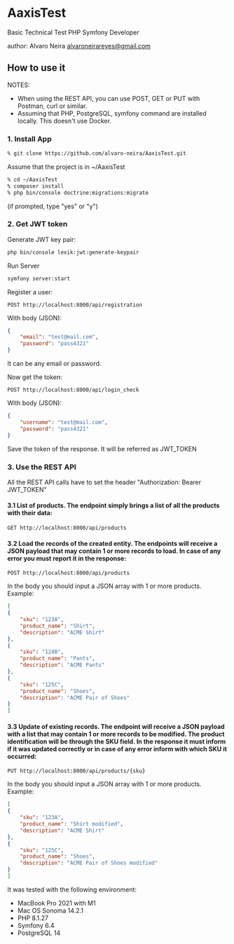 # AaxisTest
Basic Technical Test PHP Symfony Developer

author: 
Alvaro Neira
alvaroneirareyes@gmail.com

## How to use it

NOTES:
* When using the REST API, you can use POST, GET or PUT with Postman, curl or similar.
* Assuming that PHP, PostgreSQL, symfony command are installed locally. This doesn't use Docker.

### 1. Install App
~~~bash
% git clone https://github.com/alvaro-neira/AaxisTest.git
~~~

Assume that the project is in ~/AaxisTest

~~~bash
% cd ~/AaxisTest
% composer install
% php bin/console doctrine:migrations:migrate
~~~

(if prompted, type "yes" or "y")

### 2. Get JWT token
Generate JWT key pair:
~~~bash
php bin/console lexik:jwt:generate-keypair
~~~

Run Server
~~~bash
symfony server:start
~~~

Register a user:
~~~
POST http://localhost:8000/api/registration
~~~

With body (JSON):
~~~json
{
    "email": "test@mail.com",
    "password": "pass4321"
}
~~~

It can be any email or password.

Now get the token:
~~~
POST http://localhost:8000/api/login_check
~~~

With body (JSON):
~~~json
{
    "username": "test@mail.com",
    "password": "pass4321"
}
~~~

Save the token of the response. It will be referred as JWT_TOKEN

### 3. Use the REST API

All the REST API calls have to set the header "Authorization: Bearer JWT_TOKEN"

#### 3.1 List of products. The endpoint simply brings a list of all the products with their data:
~~~
GET http://localhost:8000/api/products
~~~

#### 3.2 Load the records of the created entity. The endpoints will receive a JSON payload that may contain 1 or more records to load. In case of any error you must report it in the response:
~~~
POST http://localhost:8000/api/products
~~~

In the body you should input a JSON array with 1 or more products.
Example:
~~~json
[
{
    "sku": "123A",
    "product_name": "Shirt",
    "description": "ACME Shirt"
},
{
    "sku": "124B",
    "product_name": "Pants",
    "description": "ACME Pants"
},
{
    "sku": "125C",
    "product_name": "Shoes",
    "description": "ACME Pair of Shoes"
}
]
~~~

#### 3.3 Update of existing records. The endpoint will receive a JSON payload with a list that may contain 1 or more records to be modified. The product identification will be through the SKU field. In the response it must inform if it was updated correctly or in case of any error inform with which SKU it occurred:
~~~
PUT http://localhost:8000/api/products/{sku}
~~~

In the body you should input a JSON array with 1 or more products.
Example:
~~~json
[
{
    "sku": "123A",
    "product_name": "Shirt modified",
    "description": "ACME Shirt"
},
{
    "sku": "125C",
    "product_name": "Shoes",
    "description": "ACME Pair of Shoes modified"
}
]
~~~

It was tested with the following environment:
* MacBook Pro 2021 with M1
* Mac OS Sonoma 14.2.1
* PHP 8.1.27
* Symfony 6.4
* PostgreSQL 14
